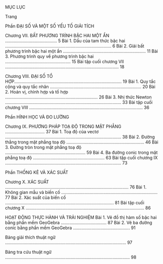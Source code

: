 MỤC LỤC

Trang

Phần ĐẠI SỐ VÀ MỘT SỐ YẾU TỐ GIẢI TÍCH

Chương VII. BẤT PHƯƠNG TRÌNH BẬC HAI MỘT ẨN .......................................... 5
    Bài 1. Dấu của tam thức bậc hai ...................................................................................... 6
    Bài 2. Giải bất phương trình bậc hai một ẩn ................................................................... 11
    Bài 3. Phương trình quy về phương trình bậc hai ..................................................... 15
    Bài tập cuối chương VII ............................................................................................ 18

Chương VIII. ĐẠI SỐ TỔ HỢP....................................................................................... 19
    Bài 1. Quy tắc cộng và quy tắc nhân .......................................................................... 20
    Bài 2. Hoán vị, chỉnh hợp và tổ hợp ........................................................................... 26
    Bài 3. Nhị thức Newton .............................................................................................. 33
    Bài tập cuối chương VIII ............................................................................................ 36

Phần HÌNH HỌC VÀ ĐO LƯỜNG

Chương IX. PHƯƠNG PHÁP TOẠ ĐỘ TRONG MẶT PHẲNG ................................ 37
    Bài 1. Toạ độ của vectơ .............................................................................................. 38
    Bài 2. Đường thẳng trong mặt phẳng toạ độ ............................................................... 46
    Bài 3. Đường tròn trong mặt phẳng toạ độ ................................................................. 59
    Bài 4. Ba đường conic trong mặt phẳng toạ độ .......................................................... 63
    Bài tập cuối chương IX .............................................................................................. 73

Phần THỐNG KÊ VÀ XÁC SUẤT

Chương X. XÁC SUẤT .................................................................................................... 76
    Bài 1. Không gian mẫu và biến cố .............................................................................. 77
    Bài 2. Xác suất của biến cố ........................................................................................ 81
    Bài tập cuối chương X ................................................................................................ 86

HOẠT ĐỘNG THỰC HÀNH VÀ TRẢI NGHIỆM
    Bài 1. Vẽ đồ thị hàm số bậc hai bằng phần mềm GeoGebra ..................................... 87
    Bài 2. Vẽ ba đường conic bằng phần mềm GeoGebra .............................................. 91

Bảng giải thích thuật ngữ .................................................................................................. 97

Bảng tra cứu thuật ngữ ..................................................................................................... 98